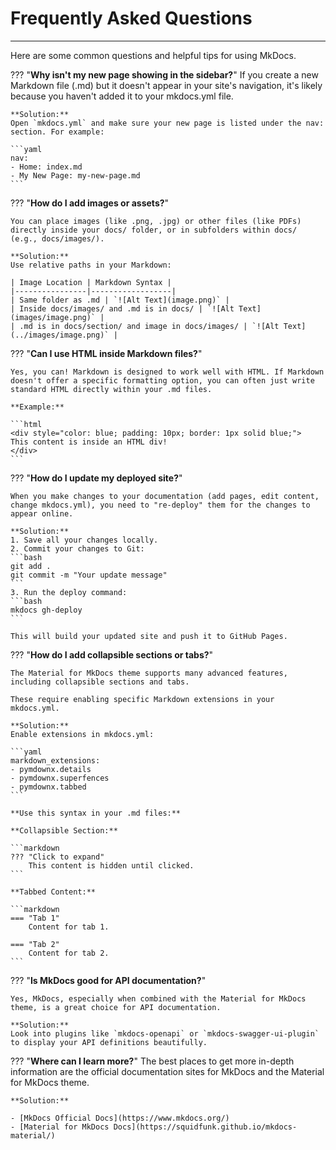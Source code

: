 # **Frequently Asked Questions**

---

Here are some common questions and helpful tips for using MkDocs.

??? "**Why isn't my new page showing in the sidebar?**"
    If you create a new Markdown file (.md) but it doesn't appear in your site's navigation, it's likely because you haven't added it to your mkdocs.yml file.

    **Solution:**  
    Open `mkdocs.yml` and make sure your new page is listed under the nav: section. For example:

    ```yaml
    nav:
    - Home: index.md
    - My New Page: my-new-page.md
    ```


??? "**How do I add images or assets?**"

    You can place images (like .png, .jpg) or other files (like PDFs) directly inside your docs/ folder, or in subfolders within docs/ (e.g., docs/images/).

    **Solution:**  
    Use relative paths in your Markdown:

    | Image Location | Markdown Syntax |
    |----------------|------------------|
    | Same folder as .md | `![Alt Text](image.png)` |
    | Inside docs/images/ and .md is in docs/ | `![Alt Text](images/image.png)` |
    | .md is in docs/section/ and image in docs/images/ | `![Alt Text](../images/image.png)` |


??? "**Can I use HTML inside Markdown files?**"

    Yes, you can! Markdown is designed to work well with HTML. If Markdown doesn't offer a specific formatting option, you can often just write standard HTML directly within your .md files.

    **Example:**

    ```html
    <div style="color: blue; padding: 10px; border: 1px solid blue;">
    This content is inside an HTML div!
    </div>
    ```

??? "**How do I update my deployed site?**"

    When you make changes to your documentation (add pages, edit content, change mkdocs.yml), you need to "re-deploy" them for the changes to appear online.

    **Solution:**  
    1. Save all your changes locally.  
    2. Commit your changes to Git:  
    ```bash
    git add .
    git commit -m "Your update message"
    ```  
    3. Run the deploy command:  
    ```bash
    mkdocs gh-deploy
    ```

    This will build your updated site and push it to GitHub Pages.


??? "**How do I add collapsible sections or tabs?**"

    The Material for MkDocs theme supports many advanced features, including collapsible sections and tabs. 

    These require enabling specific Markdown extensions in your mkdocs.yml.

    **Solution:**  
    Enable extensions in mkdocs.yml:

    ```yaml
    markdown_extensions:
    - pymdownx.details
    - pymdownx.superfences
    - pymdownx.tabbed
    ```

    **Use this syntax in your .md files:**

    **Collapsible Section:**

    ```markdown
    ??? "Click to expand"
        This content is hidden until clicked.
    ```

    **Tabbed Content:**

    ```markdown
    === "Tab 1"
        Content for tab 1.

    === "Tab 2"
        Content for tab 2.
    ```

??? "**Is MkDocs good for API documentation?**"

    Yes, MkDocs, especially when combined with the Material for MkDocs theme, is a great choice for API documentation.

    **Solution:**  
    Look into plugins like `mkdocs-openapi` or `mkdocs-swagger-ui-plugin` to display your API definitions beautifully.

??? "**Where can I learn more?**"
    The best places to get more in-depth information are the official documentation sites for MkDocs and the Material for MkDocs theme.

    **Solution:**  
    
    - [MkDocs Official Docs](https://www.mkdocs.org/)
    - [Material for MkDocs Docs](https://squidfunk.github.io/mkdocs-material/)
